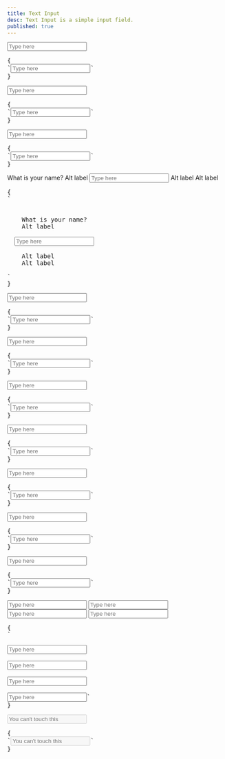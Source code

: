 ```yaml
---
title: Text Input
desc: Text Input is a simple input field.
published: true
---
```


<script>
  import Component from "@components/Component.svelte"
  import ClassTable from "@components/ClassTable.svelte"
  import { prefix } from '$lib/stores';
  import { replace } from '$lib/actions';
</script>

<ClassTable
data="{[
  { type:'component', class: 'form-control', desc: 'Container element' },
  { type:'component', class: 'label', desc: 'For helper text' },
  { type:'component', class: 'input', desc: 'For <input> element' },
  { type:'modifier', class: 'input-bordered', desc: 'Adds border to input' },
  { type:'modifier', class: 'input-ghost', desc: 'Adds ghost style to input' },
  { type:'modifier', class: 'input-primary', desc: 'Adds `primary` color to input' },
  { type:'modifier', class: 'input-secondary', desc: 'Adds `secondary` color to input' },
  { type:'modifier', class: 'input-accent', desc: 'Adds `accent` color to input' },
  { type:'modifier', class: 'input-info', desc: 'Adds `info` color to input' },
  { type:'modifier', class: 'input-success', desc: 'Adds `success` color to input' },
  { type:'modifier', class: 'input-warning', desc: 'Adds `warning` color to input' },
  { type:'modifier', class: 'input-error', desc: 'Adds `error` color to input' },
  { type:'responsive', class: 'input-lg', desc: 'Large size for input' },
  { type:'responsive', class: 'input-md', desc: 'Medium (default) size for input' },
  { type:'responsive', class: 'input-sm', desc: 'Small size for input' },
  { type:'responsive', class: 'input-xs', desc: 'Extra small size for input' },
]}"
/>

<Component title="Text input">
<input type="text" placeholder="Type here" class="input w-full max-w-xs" />
<pre slot="html" use:replace={{ to: $prefix }}>{
`<input type="text" placeholder="Type here" class="$$input w-full max-w-xs" />`
}</pre>
</Component>

<Component title="Text input with border">
<input type="text" placeholder="Type here" class="input input-bordered w-full max-w-xs" />
<pre slot="html" use:replace={{ to: $prefix }}>{
`<input type="text" placeholder="Type here" class="$$input $$input-bordered w-full max-w-xs" />`
}</pre>
</Component>

<Component title="Ghost (no background)">
<input type="text" placeholder="Type here" class="input input-ghost w-full max-w-xs" />
<pre slot="html" use:replace={{ to: $prefix }}>{
`<input type="text" placeholder="Type here" class="$$input $$input-ghost w-full max-w-xs" />`
}</pre>
</Component>

<Component title="With form-control and labels">
<div class="form-control w-full max-w-xs">
  <label class="label">
    <span class="label-text">What is your name?</span>
    <span class="label-text-alt">Alt label</span>
  </label>
  <input type="text" placeholder="Type here" class="input input-bordered w-full max-w-xs" />
  <label class="label">
    <span class="label-text-alt">Alt label</span>
    <span class="label-text-alt">Alt label</span>
  </label>
</div>
<pre slot="html" use:replace={{ to: $prefix }}>{
`<div class="$$form-control w-full max-w-xs">
  <label class="$$label">
    <span class="$$label-text">What is your name?</span>
    <span class="$$label-text-alt">Alt label</span>
  </label>
  <input type="text" placeholder="Type here" class="$$input $$input-bordered w-full max-w-xs" />
  <label class="$$label">
    <span class="$$label-text-alt">Alt label</span>
    <span class="$$label-text-alt">Alt label</span>
  </label>
</div>`
}</pre>
</Component>

<Component title="Primary color">
<input type="text" placeholder="Type here" class="input input-bordered input-primary w-full max-w-xs" />
<pre slot="html" use:replace={{ to: $prefix }}>{
`<input type="text" placeholder="Type here" class="$$input $$input-bordered $$input-primary w-full max-w-xs" />`
}</pre>
</Component>

<Component title="Secondary color">
<input type="text" placeholder="Type here" class="input input-bordered input-secondary w-full max-w-xs" />
<pre slot="html" use:replace={{ to: $prefix }}>{
`<input type="text" placeholder="Type here" class="$$input $$input-bordered $$input-secondary w-full max-w-xs" />`
}</pre>
</Component>

<Component title="Accent color">
<input type="text" placeholder="Type here" class="input input-bordered input-accent w-full max-w-xs" />
<pre slot="html" use:replace={{ to: $prefix }}>{
`<input type="text" placeholder="Type here" class="$$input $$input-bordered $$input-accent w-full max-w-xs" />`
}</pre>
</Component>

<Component title="Info color">
<input type="text" placeholder="Type here" class="input input-bordered input-info w-full max-w-xs" />
<pre slot="html" use:replace={{ to: $prefix }}>{
`<input type="text" placeholder="Type here" class="$$input $$input-bordered $$input-info w-full max-w-xs" />`
}</pre>
</Component>

<Component title="Success color">
<input type="text" placeholder="Type here" class="input input-bordered input-success w-full max-w-xs" />
<pre slot="html" use:replace={{ to: $prefix }}>{
`<input type="text" placeholder="Type here" class="$$input $$input-bordered $$input-success w-full max-w-xs" />`
}</pre>
</Component>

<Component title="Warning color">
<input type="text" placeholder="Type here" class="input input-bordered input-warning w-full max-w-xs" />
<pre slot="html" use:replace={{ to: $prefix }}>{
`<input type="text" placeholder="Type here" class="$$input $$input-bordered $$input-warning w-full max-w-xs" />`
}</pre>
</Component>

<Component title="Error color">
<input type="text" placeholder="Type here" class="input input-bordered input-error w-full max-w-xs" />
<pre slot="html" use:replace={{ to: $prefix }}>{
`<input type="text" placeholder="Type here" class="$$input $$input-bordered $$input-error w-full max-w-xs" />`
}</pre>
</Component>

<Component title="Sizes">
<div class="flex flex-col gap-4 w-full items-center">
  <input type="text" placeholder="Type here" class="input input-bordered input-xs w-full max-w-xs" />
  <input type="text" placeholder="Type here" class="input input-bordered input-sm w-full max-w-xs" />
  <input type="text" placeholder="Type here" class="input input-bordered input-md w-full max-w-xs" />
  <input type="text" placeholder="Type here" class="input input-bordered input-lg w-full max-w-xs" />
</div>
<pre slot="html" use:replace={{ to: $prefix }}>{
`
<!-- xs -->
<input type="text" placeholder="Type here" class="$$input $$input-bordered $$input-xs w-full max-w-xs" />
<!-- sm -->
<input type="text" placeholder="Type here" class="$$input $$input-bordered $$input-sm w-full max-w-xs" />
<!-- md -->
<input type="text" placeholder="Type here" class="$$input $$input-bordered $$input-md w-full max-w-xs" />
<!-- lg -->
<input type="text" placeholder="Type here" class="$$input $$input-bordered $$input-lg w-full max-w-xs" />`
}</pre>
</Component>

<Component title="Disabled">
<input type="text" placeholder="You can't touch this" class="input input-bordered w-full max-w-xs" disabled />
<pre slot="html" use:replace={{ to: $prefix }}>{
`<input type="text" placeholder="You can't touch this" class="$$input $$input-bordered w-full max-w-xs" disabled />`
}</pre>
</Component>
